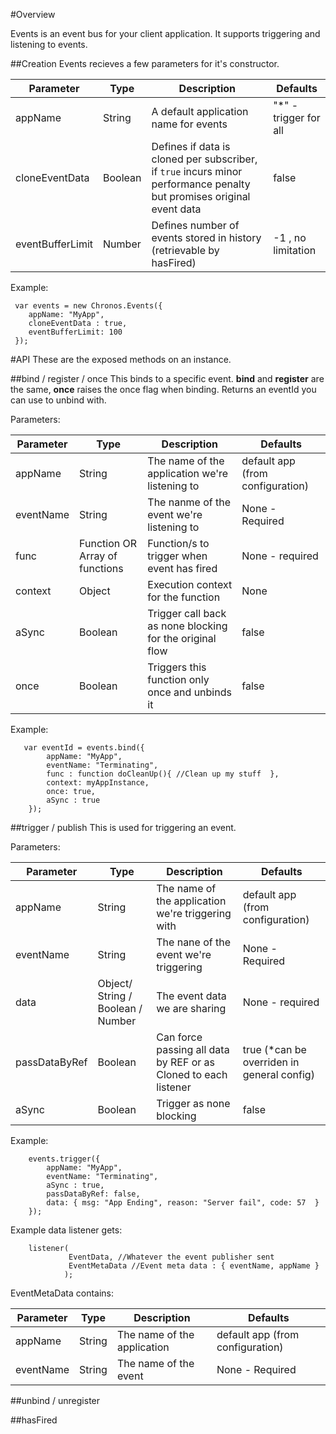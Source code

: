 #Overview

Events is an event bus for your client application.
It supports triggering and listening to events.

##Creation
Events recieves a few parameters for it's constructor.

| Parameter | Type | Description |  Defaults |
| ---       | ---  | ---         | ---       |
| appName | String | A default application name for events | "*" - trigger for all |
| cloneEventData | Boolean | Defines if data is cloned per subscriber, if ```true``` incurs minor performance penalty but promises original event data | false |
| eventBufferLimit | Number | Defines number of events stored in history (retrievable by hasFired) | -1 , no limitation |

Example:
```
 var events = new Chronos.Events({
    appName: "MyApp",
    cloneEventData : true,
    eventBufferLimit: 100
 });
```

#API
These are the exposed methods on an instance.

##bind / register / once
This binds to a specific event.
<b>bind</b> and <b>register</b> are the same, <b>once</b> raises the once flag when binding.
Returns an eventId you can use to unbind with.

Parameters:

| Parameter | Type | Description |  Defaults |
| ---       | ---  | ---         | ---       |
| appName | String | The name of the application we're listening to | default app (from configuration) |
| eventName | String | The nanme of the event we're listening to | None - Required |
| func | Function OR Array of functions | Function/s to trigger when event has fired | None - required |
| context | Object | Execution context for the function | None |
| aSync | Boolean | Trigger call back as none blocking for the original flow | false |
| once | Boolean | Triggers this function only once and unbinds it| false |

Example:
```
   var eventId = events.bind({
        appName: "MyApp",
        eventName: "Terminating",
        func : function doCleanUp(){ //Clean up my stuff  },
        context: myAppInstance,
        once: true,
        aSync : true
    });
```

##trigger / publish
This is used for triggering an event.

Parameters:

| Parameter | Type | Description |  Defaults |
| ---       | ---  | ---         | ---       |
| appName | String | The name of the application we're triggering with| default app (from configuration) |
| eventName | String | The nane of the event we're triggering | None - Required |
| data | Object/ String / Boolean / Number | The event data we are sharing | None - required |
| passDataByRef | Boolean | Can force passing all data by REF or as Cloned to each listener| true (*can be overriden in general config) |
| aSync | Boolean | Trigger as none blocking | false |

Example:
```
    events.trigger({
        appName: "MyApp",
        eventName: "Terminating",
        aSync : true,
        passDataByRef: false,
        data: { msg: "App Ending", reason: "Server fail", code: 57  }
    });
```

Example data listener gets:
```
    listener(
             EventData, //Whatever the event publisher sent
             EventMetaData //Event meta data : { eventName, appName }
            );
```
EventMetaData contains:

| Parameter | Type | Description |  Defaults |
| ---       | ---  | ---         | ---       |
| appName | String | The name of the application | default app (from configuration) |
| eventName | String | The name of the event | None - Required |


##unbind / unregister



##hasFired




